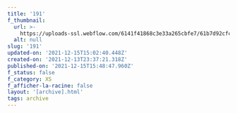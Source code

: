 ```yaml
---
title: '191'
f_thumbnail:
  url: >-
    https://uploads-ssl.webflow.com/6141f41868c3e33a265cbfe7/61b7d92cfc55514ca81a8ec7_191.jpg
  alt: null
slug: '191'
updated-on: '2021-12-15T15:02:40.448Z'
created-on: '2021-12-13T23:37:21.318Z'
published-on: '2021-12-15T15:48:47.960Z'
f_status: false
f_category: XS
f_afficher-la-racine: false
layout: '[archive].html'
tags: archive
---
```



